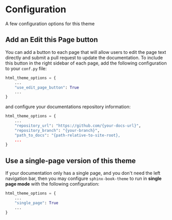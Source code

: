 # Configuration

A few configuration options for this theme

## Add an Edit this Page button

You can add a button to each page that will allow users to edit the page text
directly and submit a pull request to update the documentation. To include this
button in the right sidebar of each page, add the following configuration to
your `conf.py` file:

```python
html_theme_options = {
    ...
    "use_edit_page_button": True
    ...
}
```

and configure your documentations repository information:

```python
html_theme_options = {
    ...
    "repository_url": "https://github.com/{your-docs-url}",
    "repository_branch": "{your-branch}",
    "path_to_docs": "{path-relative-to-site-root},
    ...
}
```

## Use a single-page version of this theme

If your documentation only has a single page, and you don't need the left
navigation bar, then you may configure `sphinx-book-theme` to run in **single page mode**
with the following configuration:

```python
html_theme_options = {
    ...
    "single_page": True
    ...
}
```
